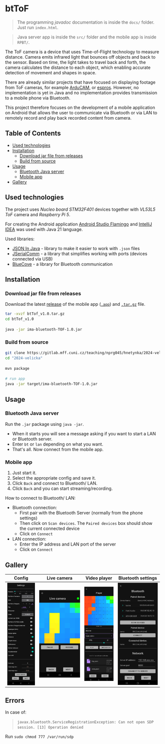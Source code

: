 # btToF

> The programming *javadoc* documentation is inside the `docs/` folder. Just run `index.html`.

> Java server app is inside the `src/` folder and the mobile app is inside `RPBT/`.

The ToF camera is a device that uses Time-of-Flight technology to measure distance. Camera emits infrared light that bounces off objects and back to the sensor. Based on time, the light takes to travel back and forth, the camera calculates the distance to each object, which enabling accurate detection of movement and shapes in space.

There are already similar projects that have focused on displaying footage from ToF cameras, for example [ArduCAM](https://github.com/ArduCAM/Arducam_tof_camera), or [espros](https://github.com/espros/epc-tofcam-toolkit). However, no implementation is yet in Java and no implementation provides transmission to a mobile phone via Bluetooth. 

This project therefore focuses on the development of a mobile application on Android that allows the user to communicate via Bluetooth or via LAN to remotely record and play back recorded content from camera.

## Table of Contents 
- [Used technologies](#techno)
- [Installation](#installation)
   * [Download jar file from releases](#downjar)
   * [Build from source](#buildsource)
- [Usage](#usage)
   * [Bluetooth Java server](#server)
   * [Mobile app](#mobile)
- [Gallery](#gallery)

<a name="techno"></a>
## Used technologies

The project uses *Nucleo board STM32F401* devices together with *VL53L5 ToF* camera and *Raspberry Pi 5*.

For creating the Android application [Android Studio Flamingo](https://developer.android.com/studio/releases/past-releases/as-flamingo-release-notes) and [IntelliJ IDEA](https://www.jetbrains.com/idea/) was used with Java 21 language.

Used libraries: 
- [JSON In Java](https://mvnrepository.com/artifact/org.json/json) - library to make it easier to work with `.json` files
- [JSerialComm](https://mvnrepository.com/artifact/com.fazecast/jSerialComm) - a library that simplifies working with ports (devices connected via USB)
- [BlueCove](https://mvnrepository.com/artifact/io.ultreia/bluecove) - a library for Bluetooth communication

<a name="installation"></a>
## Installation

<a name="downjar"></a>
### Download jar file from releases

Download the latest [release](https://gitlab.mff.cuni.cz/teaching/nprg045/hnetynka/2024-velicka/-/releases/1.0) of the mobile app ([`.app`](https://gitlab.mff.cuni.cz/-/project/14769/uploads/ba3a8ea0a938573d7a6e67517bb676d0/btToF.apk)) and [`.tar.gz`](https://gitlab.mff.cuni.cz/-/project/14769/uploads/b894906eecb50a31942248f52873adef/btTof_v1.0.tar.gz) file.

```bash
tar -xvzf btTof_v1.0.tar.gz
cd btTof_v1.0

java -jar ima-bluetooth-TOF-1.0.jar 
```

<a name="buildsource"></a>
### Build from source
```bash
git clone https://gitlab.mff.cuni.cz/teaching/nprg045/hnetynka/2024-velicka.git
cd "2024-velicka"

mvn package

# run app
java -jar target/ima-bluetooth-TOF-1.0.jar 
```

<a name="usage"></a>
## Usage

<a name="server"></a>
### Bluetooth Java server

Run the `.jar` package using `java -jar`.

- When it starts you will see a message asking if you want to start a LAN or Bluetooth server. 
- Enter `bt` or `lan` depending on what you want.
- That's all. Now connect from the mobile app.

<a name="mobile"></a>
### Mobile app

1. Just start it.
2. Select the appropriate config and save it.
3. Click `Back` and connect to Bluetooth/ LAN.
4. Click `Back` and you can start streaming/recording.

How to connect to Bluetooth/ LAN:
- Bluetooth connection:
    - First pair with the Bluetooth Server (normally from the phone settings)
    - Then click on `Scan devices`. The `Paired devices` box should show the current connected device
    - Click on `Connect`
- LAN connection:
    - Enter the IP address and LAN port of the server
    - Click on `Connect`

<a name="gallery"></a>
## Gallery

|              Config               |               Live camera                |              Video player               |                 Bluetooth settings                  |
| ------------------------------- | ----------------------------------------- | --------------------------------------- | --------------------------------------------------- |
| ![config](img/config.jpg) | ![live camera](img/camera.jpg) | ![video player](img/player.jpg) | ![Bluetooth settings](img/bluetooth.jpg) |


## Errors

In case of:
> `javax.bluetooth.ServiceRegistrationException: Can not open SDP session. [13] Operation denied`

Run `sudo chmod 777 /var/run/sdp`